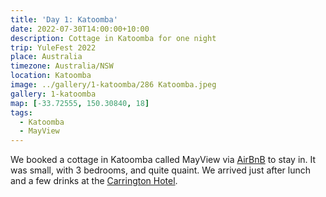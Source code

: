 ```yaml
---
title: 'Day 1: Katoomba'
date: 2022-07-30T14:00:00+10:00
description: Cottage in Katoomba for one night
trip: YuleFest 2022
place: Australia
timezone: Australia/NSW
location: Katoomba
image: ../gallery/1-katoomba/286 Katoomba.jpeg
gallery: 1-katoomba
map: [-33.72555, 150.30840, 18]
tags:
  - Katoomba
  - MayView
---
```


We booked a cottage in Katoomba called MayView via [AirBnB](https://www.airbnb.com.au/rooms/33054166) to stay in. It was small, with 3 bedrooms, and quite quaint. We arrived just after lunch and a few drinks at the [Carrington Hotel](https://thecarrington.com.au/).
